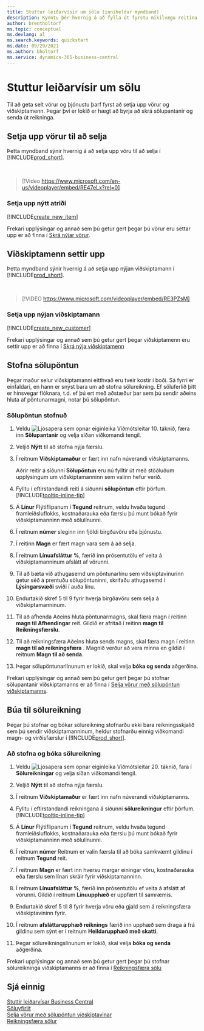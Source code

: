 ```yaml
---
title: Stuttur leiðarvísir um sölu (inniheldur myndband)
description: Kynntu þér hvernig á að fylla út fyrstu mikilvægu reitina um vörur og viðskiptamenn í Business Central svo þú getir hafið söluferli.
author: brentholtorf
ms.topic: conceptual
ms.devlang: al
ms.search.keywords: quickstart
ms.date: 09/29/2021
ms.author: bholtorf
ms.service: dynamics-365-business-central
---
```


# Stuttur leiðarvísir um sölu

Til að geta selt vörur og þjónustu þarf fyrst að setja upp vörur og viðskiptamenn. Þegar því er lokið er hægt að byrja að skrá sölupantanir og senda út reikninga.

## Setja upp vörur til að selja

Þetta myndband sýnir hvernig á að setja upp vöru til að selja í [!INCLUDE[prod_short](includes/prod_short.md)].

<br>

> [!Video https://www.microsoft.com/en-us/videoplayer/embed/RE47eLx?rel=0]

### Setja upp nýtt atriði

[!INCLUDE[create_new_item](includes/create_new_item.md)]

Frekari upplýsingar og annað sem þú getur gert þegar þú vörur eru settar upp er að finna í [Skrá nýjar vörur](inventory-how-register-new-items.md).  

## Viðskiptamenn settir upp

Þetta myndband sýnir hvernig á að setja upp nýjan viðskiptamann í [!INCLUDE[prod_short](includes/prod_short.md)].  

<br>

> [!VIDEO https://www.microsoft.com/videoplayer/embed/RE3PZsM]

### Setja upp nýjan viðskiptamann

[!INCLUDE[create_new_customer](includes/create_new_customer.md)]

Frekari upplýsingar og annað sem þú getur gert þegar viðskiptamenn eru settir upp er að finna í [Skrá nýja viðskiptamenn](sales-how-register-new-customers.md)

## Stofna sölupöntun  

Þegar maður selur viðskiptamanni eitthvað eru tveir kostir í boði. Sá fyrri er einfaldari, en hann er snýst bara um að stofna sölureikning. Ef söluferlið þitt er hinsvegar flóknara, t.d. ef þú ert með aðstæður þar sem þú sendir aðeins hluta af pöntunarmagni, notar þú sölupöntun.

### Sölupöntun stofnuð  

1. Veldu ![Ljósapera sem opnar eiginleika Viðmótsleitar 10.](media/ui-search/search_small.png "Segðu mér hvað þú vilt gera") táknið, færa inn **Sölupantanir** og velja síðan viðkomandi tengil.
2. Veljið **Nýtt** til að stofna nýja færslu.
3. Í reitnum **Viðskiptamaður** er fært inn nafn núverandi viðskiptamanns.

    Aðrir reitir á síðunni **Sölupöntun** eru nú fylltir út með stöðluðum upplýsingum um viðskiptamanninn sem valinn hefur verið.  

4. Fylltu í eftirstandandi reiti á síðunni **sölupöntun** eftir þörfum. [!INCLUDE[tooltip-inline-tip](includes/tooltip-inline-tip_md.md)]

5. Á **Línur** Flýtiflipanum í **Tegund** reitnum, veldu hvaða tegund framleiðsluflokks, kostnaðarauka eða færslu þú munt bókað fyrir viðskiptamanninn með sölulínunni.

6. Í reitnum **númer** sleginn inn fjöldi birgðavöru eða þjónustu.

7. Í reitinn **Magn** er fært magn vara sem á að selja.

8. Í reitnum **Línuafsláttur %**, færið inn prósentutölu ef veita á viðskiptamanninum afslátt af vörunni.

9. Til að bæta við athugasemd um pöntunarlínu sem viðskiptavinurinn getur séð á prentuðu sölupöntuninni, skrifaðu athugasemd í **Lýsingarsvæði** sviði í auða línu.

10. Endurtakið skref 5 til 9 fyrir hverja birgðavöru sem selja á viðskiptamanninum.

11. Til að afhenda Aðeins hluta pöntunarmagns, skal færa magn í reitinn **magn til Afhendingar** reit. Gildið er afritað í reitinn **magn til Reikningsfærslu**.

12. Til að reikningsfæra Aðeins hluta sends magns, skal færa magn í reitinn **magn til að reikningsfæra** . Magnið verður að vera minna en gildið í reitnum **Magn til að senda**.

13. Þegar sölupöntunarlínunum er lokið, skal velja **bóka og senda** aðgerðina.

Frekari upplýsingar og annað sem þú getur gert þegar þú stofnar sölupantanir viðskiptamanns er að finna í [Selja vörur með sölupöntun viðskiptamanns](sales-how-sell-products.md).  

## Búa til sölureikning

Þegar þú stofnar og bókar sölureikning stofnarðu ekki bara reikningsskjalið sem þú sendir viðskiptamanninum, heldur stofnarðu einnig viðkomandi magn- og virðisfærslur í [!INCLUDE[prod_short](includes/prod_short.md)].

### Að stofna og bóka sölureikning  

1. Veldu ![Ljósapera sem opnar eiginleika Viðmótsleitar 20.](media/ui-search/search_small.png "Segðu mér hvað þú vilt gera") táknið, fara í **Sölureikningar** og velja síðan viðkomandi tengil.  

2. Veljið **Nýtt** til að stofna nýja færslu.

3. Í reitnum **Viðskiptamaður** er fært inn nafn núverandi viðskiptamanns.

4. Fylltu í eftirstandandi reikningana á síðunni **sölureikningur** eftir þörfum. [!INCLUDE[tooltip-inline-tip](includes/tooltip-inline-tip_md.md)]

5. Á **Línur** Flýtiflipanum í **Tegund** reitnum, veldu hvaða tegund framleiðsluflokks, kostnaðarauka eða færslu þú munt bókað fyrir viðskiptamanninn með sölulínunni.

6. Í reitnum **númer** Reitnum er valin færsla til að bóka samkvæmt gildinu í reitnum **Tegund** reit.

7. Í reitnum **Magn** er fært inn hversu margar einingar vöru, kostnaðarauka eða færslu sem línan skráir fyrir viðskiptamanninn.  

8. Í reitnum **Línuafsláttur %**, færið inn prósentutölu ef veita á afslátt af vörunni. Gildið í reitnum **Línuupphæð** er uppfært til samræmis.  

9. Endurtakið skref 5 til 8 fyrir hverja vöru eða gjald sem á reikningsfæra viðskiptavininn fyrir.  

10. Í reitnum **afsláttarupphæð reiknings** færið inn upphæð sem draga á frá gildinu sem sýnt er í reitnum **Heildarupphæð með skatti**.

11. Þegar sölureikningslínunum er lokið, skal velja **bóka og senda** aðgerðina.  

Frekari upplýsingar og annað sem þú getur gert þegar þú stofnar sölureikninga viðskiptamanns er að finna í [Reikningsfæra sölu](sales-how-invoice-sales.md)

## Sjá einnig

[Stuttir leiðarvísar Business Central](quick-start-business-central.md)  
[Söluyfirlit](sales-manage-sales.md)  
[Selja vörur með sölupöntun viðskiptavinar](sales-how-sell-products.md)  
[Reikningsfæra sölur](sales-how-invoice-sales.md)  

